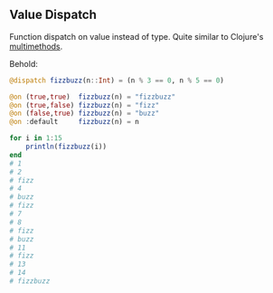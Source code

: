 ## Value Dispatch

Function dispatch on value instead of type. Quite similar to Clojure's
[multimethods](http://clojure.org/multimethods).

Behold:

```jl
@dispatch fizzbuzz(n::Int) = (n % 3 == 0, n % 5 == 0)

@on (true,true)  fizzbuzz(n) = "fizzbuzz"
@on (true,false) fizzbuzz(n) = "fizz"
@on (false,true) fizzbuzz(n) = "buzz"
@on :default     fizzbuzz(n) = n

for i in 1:15
    println(fizzbuzz(i))
end
# 1
# 2
# fizz
# 4
# buzz
# fizz
# 7
# 8
# fizz
# buzz
# 11
# fizz
# 13
# 14
# fizzbuzz
```
